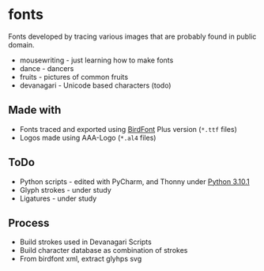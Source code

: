 # fonts
Fonts developed by tracing various images that are probably found in public domain.
* mousewriting - just learning how to make fonts
* dance - dancers
* fruits - pictures of common fruits
* devanagari - Unicode based characters (todo)

## Made with
* Fonts traced and exported using [BirdFont](https://birdfont.org/#release) Plus version (`*.ttf` files)
* Logos made using AAA-Logo (`*.al4` files)

## ToDo
* Python scripts - edited with PyCharm, and Thonny under [Python 3.10.1](https://www.python.org/downloads/)
* Glyph strokes - under study
* Ligatures - under study

## Process
* Build strokes used in Devanagari Scripts
* Build character database as combination of strokes
* From birdfont xml, extract glyhps svg
